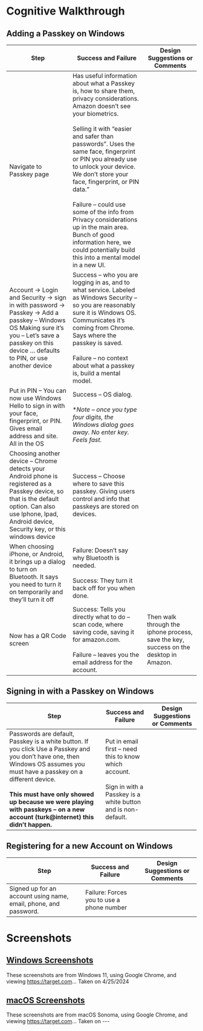 # Cognitive Walkthrough

## Adding a Passkey on Windows
| Step | Success and Failure | Design Suggestions or Comments |
| ---- | ----------- | ---------- |
| Navigate to Passkey page | Has useful information about what a Passkey is, how to share them, privacy considerations. Amazon doesn’t see your biometrics.<br><br> Selling it with “easier and safer than passwords”. Uses the same face, fingerprint or PIN you already use to unlock your device. We don’t store your face, fingerprint, or PIN data.” <br><br> Failure – could use some of the info from Privacy considerations up in the main area. Bunch of good information here, we could potentially build this into a mental model in a new UI. <br> 
| Account → Login and Security → sign in with password → Passkey → Add a passkey – Windows OS Making sure it’s you – Let’s save a passkey on this device … defaults to PIN, or use another device | Success – who you are logging in as, and to what service. Labeled as Windows Security – so you are reasonably sure it is Windows OS. Communicates it’s coming from Chrome. Says where the passkey is saved.<br><br>Failure –  no context about what a passkey is, build a mental model.
| Put in PIN – You can now use Windows Hello to sign in with your face, fingerprint, or PIN. Gives email address and site. All in the OS | Success – OS dialog. <br><br> **Note – once you type four digits, the Windows dialog goes away. No enter key. Feels fast.* 
|Choosing another device – Chrome detects your Android phone is registered as a Passkey device, so that is the default option. Can also use Iphone, Ipad, Android device, Security key, or this windows device | Success – Choose where to save this passkey. Giving users control and info that passkeys are stored on devices.
|When choosing iPhone, or Android, it brings up a dialog to turn on Bluetooth. It says you need to turn it on temporarily and they’ll turn it off | Failure: Doesn’t say why Bluetooth is needed. <br><br> Success: They turn it back off for you when done.
| Now has a QR Code screen | Success: Tells you directly what to do – scan code, where saving code, saving it for amazon.com. <br><br> Failure – leaves you the email address for the account. | Then walk through the iphone process, save the key, success on the desktop in Amazon.





## Signing in with a Passkey on Windows
| Step | Success and Failure | Design Suggestions or Comments |
| ---- | ----------- | ---------- |
| Passwords are default, Passkey is a white button. If you click Use a Passkey and you don’t have one, then Windows OS assumes you must have a passkey on a different device. <br><br> **This must have only showed up because we were playing with passkeys – on a new account (turk@internet) this didn’t happen.**   | Put in email first – need this to know which account.  <br><br> Sign in with a Passkey is a white button and is non-default. 


## Registering for a new Account on Windows
| Step | Success and Failure | Design Suggestions or Comments |
| ---- | ----------- | ---------- |
|Signed up for an account using name, email, phone, and password. | Failure: Forces you to use a phone number 

# Screenshots
## [Windows Screenshots](windows_SS) 
These screenshots are from Windows 11, using Google Chrome, and viewing https://target.com... Taken on 4/25/2024

## [macOS Screenshots](macOS_SS)
These screenshots are from macOS Sonoma, using Google Chrome, and viewing https://target.com... Taken on ---